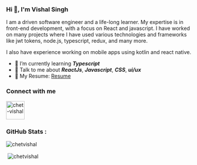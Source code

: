 ### Hi 👋, I'm Vishal Singh 

I am a driven software engineer and a life-long learner. My expertise is in front-end development, with a focus on React and javascript. I have worked on many projects where I have used various technologies and frameworks like jwt tokens, node.js, typescript, redux, and many more.

I also have experience working on mobile apps using kotlin and react native.


- 🌱 I’m currently learning ***Typescript***
- 💬 Talk to me about ***ReactJs***, ***Javascript***, ***CSS***, ***ui/ux*** 
- 📄 My Resume: [Resume](https://drive.google.com/file/d/1H4LtxySdQG7L5Q0ZGQtp4VKq6Qoev0Ud/view?usp=sharing)

### Connect with me
<a href="https://www.linkedin.com/in/chet-vishal-tunju-1056b7123/" target="blank"><img align="center" src="https://cdn.jsdelivr.net/npm/simple-icons@3.0.1/icons/linkedin.svg" alt="chet-vishal" height="50" width="50" /></a>

### GitHub Stats :
<p>&nbsp;<img align="left" src="https://github-readme-stats.vercel.app/api/top-langs/?username=chetvishal&layout=compact&theme=radical" alt="chetvishal" /></p>
<p>&nbsp;<img align="center" src="https://github-readme-stats.vercel.app/api?username=chetvishal&count_private=true&show_icons=true&theme=radical" alt="chetvishal" /></p>

<!--
**chetvishal/chetvishal** is a ✨ _special_ ✨ repository because its `README.md` (this file) appears on your GitHub profile.

Here are some ideas to get you started:

- 🔭 I’m currently working on ...
- 🌱 I’m currently learning ...
- 👯 I’m looking to collaborate on ...
- 🤔 I’m looking for help with ...
- 💬 Ask me about ...
- 📫 How to reach me: ...
- 😄 Pronouns: ...
- ⚡ Fun fact: ...
-->

